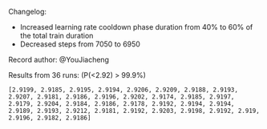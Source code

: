 Changelog:
- Increased learning rate cooldown phase duration from 40% to 60% of the total train duration
- Decreased steps from 7050 to 6950

Record author: @YouJiacheng

Results from 36 runs: (P(<2.92) > 99.9%)
```
[2.9199, 2.9185, 2.9195, 2.9194, 2.9206, 2.9209, 2.9188, 2.9193, 2.9207, 2.9181, 2.9186, 2.9196, 2.9202, 2.9174, 2.9185, 2.9197, 2.9179, 2.9204, 2.9184, 2.9186, 2.9178, 2.9192, 2.9194, 2.9194, 2.9189, 2.9193, 2.9212, 2.9181, 2.9192, 2.9203, 2.9198, 2.9192, 2.919, 2.9196, 2.9182, 2.9186]
```


